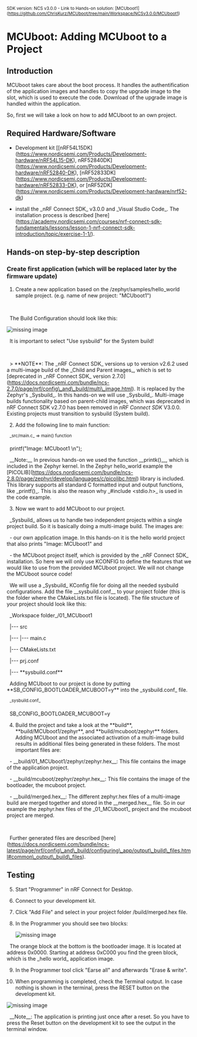 <sup>SDK version: NCS v3.0.0 - Link to Hands-on solution: \[MCUboot1](https://github.com/ChrisKurz/MCUboot/tree/main/Workspace/NCSv3.0.0/MCUboot1)</sup>



# MCUboot:  Adding MCUboot to a Project



## Introduction



MCUboot takes care about the boot process. It handles the authentification of the application images and handles to copy the upgrade image to the slot, which is used to execute the code. Download of the upgrade image is handled within the application. 

So, first we will take a look on how to add MCUboot to an own project. 





## Required Hardware/Software

- Development kit \[\[nRF54L15DK](https://www.nordicsemi.com/Products/Development-hardware/nRF54L15-DK), nRF52840DK](https://www.nordicsemi.com/Products/Development-hardware/nRF52840-DK), \[nRF52833DK](https://www.nordicsemi.com/Products/Development-hardware/nRF52833-DK), or \[nRF52DK](https://www.nordicsemi.com/Products/Development-hardware/nrf52-dk) 

- install the \_nRF Connect SDK\_ v3.0.0 and \_Visual Studio Code\_. The installation process is described \[here](https://academy.nordicsemi.com/courses/nrf-connect-sdk-fundamentals/lessons/lesson-1-nrf-connect-sdk-introduction/topic/exercise-1-1/).





## Hands-on step-by-step description 



### Create first application (which will be replaced later by the firmware update)



1) Create a new application based on the /zephyr/samples/hello\_world sample project. (e.g. name of new project: "MCUboot1")

&nbsp;  

&nbsp;  The Build Configuration should look like this:



![missing image](images/mcuboot_AddToProject/AddBuildConfiguration.jpg)



&nbsp; It is important to select "Use sysbuild" for the System build! 

&nbsp; 

&nbsp; > \*\*NOTE\*\*: The \_nRF Connect SDK\_ versions up to version v2.6.2 used a multi-image build of the \_Child and Parent images\_, which is set to \[deprecated in \_nRF Connect SDK\_ version 2.7.0](https://docs.nordicsemi.com/bundle/ncs-2.7.0/page/nrf/config\_and\_build/multi\_image.html). It is replaced by the Zephyr's \_Sysbuild\_. In this hands-on we will use \_Sysbuild\_. Multi-image builds functionality based on parent-child images, which was deprecated in nRF Connect SDK v2.7.0 has been removed in _nRF Connect SDK_ V3.0.0. Existing projects must transition to sysbuild (System build).





2) Add the following line to main function:



&nbsp;	<sup>\_src/main.c\_ => main() function</sup>



&nbsp;          printf("Image: MCUboot1 \\n");



&nbsp;  \_\_Note:\_\_ In previous hands-on we used the function \_\_printk()\_\_, which is included in the Zephyr kernel. In the Zephyr hello\_world example the \[PICOLIB](https://docs.nordicsemi.com/bundle/ncs-2.8.0/page/zephyr/develop/languages/c/picolibc.html) library is included. This library supports all standard C formatted input and output functions, like \_printf()\_. This is also the reason why \_#include <stdio.h>\_ is used in the code example.



3) Now we want to add MCUboot to our project.



&nbsp;  \_Sysbuild\_ allows us to handle two independent projects within a single project build. So it is basically doing a multi-image build. The images are:

&nbsp;   - our own application image. In this hands-on it is the hello world project that also prints "Image: MCUboot1" and

&nbsp;   - the MCUboot project itself, which is provided by the \_nRF Connect SDK\_ installation. So here we will only use KCONFIG to define the features that we would like to use from the provided MCUboot project. We will not change the MCUboot source code!



&nbsp;  We will use a \_Sysbuild\_ KConfig file for doing all the needed sysbuild configurations. Add the file \_\_sysbuild.conf\_\_ to your project folder (this is the folder where the CMakeLists.txt file is located). The file structure of your project should look like this:



&nbsp;   \_Workspace folder\_/01\_MCUboot1<br>

&nbsp;   |--- src<br>

&nbsp;   |--- |--- main.c<br>

&nbsp;   |--- CMakeLists.txt<br>

&nbsp;   |--- prj.conf<br>

&nbsp;   |--- \*\*sysbuild.conf\*\*



&nbsp;  Adding MCUboot to our project is done by putting \*\*SB\_CONFIG\_BOOTLOADER\_MCUBOOT=y\*\* into the \_sysbuild.conf\_ file.



&nbsp;	<sup>\_sysbuild.conf\_</sup>



&nbsp;      SB\_CONFIG\_BOOTLOADER\_MCUBOOT=y



4) Build the project and take a look at the \*\*build\*\*, \*\*build/MCUboot1/zephyr\*\*, and \*\*build/mcuboot/zephyr\*\* folders. Adding MCUboot and the associated activation of a multi-image build results in additional files being generated in these folders. The most important files are:



&nbsp;  - \_\_build/01\_MCUboot1/zephyr/zephyr.hex\_\_: This file contains the image of the application project.

&nbsp;  - \_\_build/mcuboot/zephyr/zephyr.hex\_\_: This file contains the image of the bootloader, the mcuboot project. 

&nbsp;  - \_\_build/merged.hex\_\_: The different zephyr.hex files of a multi-image build are merged together and stored in the \_\_merged.hex\_\_ file. So in our example the zephyr.hex files of the \_01\_MCUboot1\_ project and the mcuboot project are merged. 

&nbsp;  

&nbsp;  Further generated files are described \[here](https://docs.nordicsemi.com/bundle/ncs-latest/page/nrf/config\_and\_build/configuring\_app/output\_build\_files.html#common\_output\_build\_files).





## Testing ###



5) Start "Programmer" in nRF Connect for Desktop. 



6) Connect to your development kit. 



7) Click "Add File" and select in your project folder /build/merged.hex file.



8) In the Programmer you should see two blocks:



   ![missing image](images/mcuboot_AddToProject/Programmer.jpg)



&nbsp;  The orange block at the bottom is the bootloader image. It is located at address 0x0000. Starting at address 0xC000 you find the green block, which is the \_hello world\_ application image. 



9) In the Programmer tool click "Earse all" and afterwards "Erase \& write".



10) When programming is completed, check the Terminal output. In case nothing is shown in the terminal, press the RESET button on the development kit.



  ![missing image](images/mcuboot_AddToProject/Terminal.jpg)



&nbsp;  \_\_Note\_\_: The application is printing just once after a reset. So you have to press the Reset button on the development kit to see the output in the terminal window.

